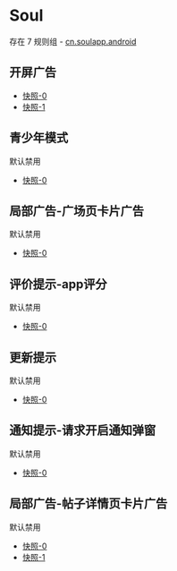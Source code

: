 # Soul

存在 7 规则组 - [cn.soulapp.android](/src/apps/cn.soulapp.android.ts)

## 开屏广告

- [快照-0](https://i.gkd.li/i/12833280)
- [快照-1](https://i.gkd.li/i/12850094)

## 青少年模式

默认禁用

- [快照-0](https://i.gkd.li/i/12834093)

## 局部广告-广场页卡片广告

默认禁用

- [快照-0](https://i.gkd.li/i/12838000)

## 评价提示-app评分

默认禁用

- [快照-0](https://i.gkd.li/i/13425057)

## 更新提示

默认禁用

- [快照-0](https://i.gkd.li/i/13693361)

## 通知提示-请求开启通知弹窗

默认禁用

- [快照-0](https://i.gkd.li/i/14332334)

## 局部广告-帖子详情页卡片广告

默认禁用

- [快照-0](https://i.gkd.li/i/14332294)
- [快照-1](https://i.gkd.li/i/14359616)
